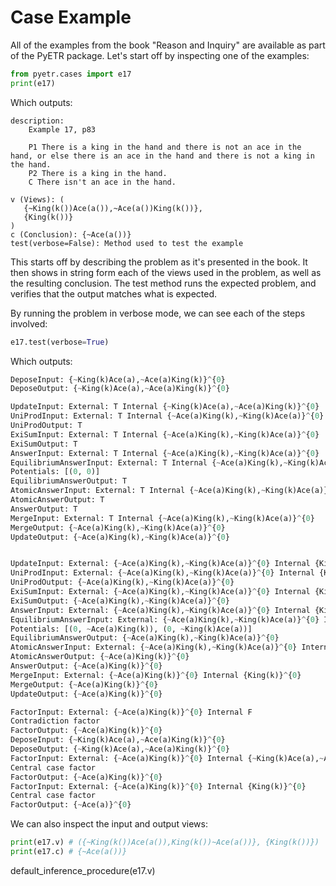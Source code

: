 # Case Example

All of the examples from the book "Reason and Inquiry" are available as part of the PyETR package. Let's start off by inspecting one of the examples:

```py
from pyetr.cases import e17
print(e17)
```
Which outputs:
```
description:
    Example 17, p83

    P1 There is a king in the hand and there is not an ace in the hand, or else there is an ace in the hand and there is not a king in the hand.
    P2 There is a king in the hand.
    C There isn't an ace in the hand.
    
v (Views): (
   {~King(k())Ace(a()),~Ace(a())King(k())},
   {King(k())}
)
c (Conclusion): {~Ace(a())}
test(verbose=False): Method used to test the example
```

This starts off by describing the problem as it's presented in the book. It then shows in string form each of the views used in the problem, as well as the resulting conclusion. The test method runs the expected problem, and verifies that the output matches what is expected.

By running the problem in verbose mode, we can see each of the steps involved:

```python
e17.test(verbose=True)
```
Which outputs:
```python
DeposeInput: {~King(k)Ace(a),~Ace(a)King(k)}^{0}
DeposeOutput: {~King(k)Ace(a),~Ace(a)King(k)}^{0}

UpdateInput: External: T Internal {~King(k)Ace(a),~Ace(a)King(k)}^{0}
UniProdInput: External: T Internal {~Ace(a)King(k),~King(k)Ace(a)}^{0}
UniProdOutput: T
ExiSumInput: External: T Internal {~Ace(a)King(k),~King(k)Ace(a)}^{0}
ExiSumOutput: T
AnswerInput: External: T Internal {~Ace(a)King(k),~King(k)Ace(a)}^{0}
EquilibriumAnswerInput: External: T Internal {~Ace(a)King(k),~King(k)Ace(a)}^{0}
Potentials: [(0, 0)]
EquilibriumAnswerOutput: T
AtomicAnswerInput: External: T Internal {~Ace(a)King(k),~King(k)Ace(a)}^{0}
AtomicAnswerOutput: T
AnswerOutput: T
MergeInput: External: T Internal {~Ace(a)King(k),~King(k)Ace(a)}^{0}
MergeOutput: {~Ace(a)King(k),~King(k)Ace(a)}^{0}
UpdateOutput: {~Ace(a)King(k),~King(k)Ace(a)}^{0}


UpdateInput: External: {~Ace(a)King(k),~King(k)Ace(a)}^{0} Internal {King(k)}^{0}
UniProdInput: External: {~Ace(a)King(k),~King(k)Ace(a)}^{0} Internal {King(k)}^{0}
UniProdOutput: {~Ace(a)King(k),~King(k)Ace(a)}^{0}
ExiSumInput: External: {~Ace(a)King(k),~King(k)Ace(a)}^{0} Internal {King(k)}^{0}
ExiSumOutput: {~Ace(a)King(k),~King(k)Ace(a)}^{0}
AnswerInput: External: {~Ace(a)King(k),~King(k)Ace(a)}^{0} Internal {King(k)}^{0}
EquilibriumAnswerInput: External: {~Ace(a)King(k),~King(k)Ace(a)}^{0} Internal {King(k)}^{0}
Potentials: [(0, ~Ace(a)King(k)), (0, ~King(k)Ace(a))]
EquilibriumAnswerOutput: {~Ace(a)King(k),~King(k)Ace(a)}^{0}
AtomicAnswerInput: External: {~Ace(a)King(k),~King(k)Ace(a)}^{0} Internal {King(k)}^{0}
AtomicAnswerOutput: {~Ace(a)King(k)}^{0}
AnswerOutput: {~Ace(a)King(k)}^{0}
MergeInput: External: {~Ace(a)King(k)}^{0} Internal {King(k)}^{0}
MergeOutput: {~Ace(a)King(k)}^{0}
UpdateOutput: {~Ace(a)King(k)}^{0}

FactorInput: External: {~Ace(a)King(k)}^{0} Internal F
Contradiction factor
FactorOutput: {~Ace(a)King(k)}^{0}
DeposeInput: {~King(k)Ace(a),~Ace(a)King(k)}^{0}
DeposeOutput: {~King(k)Ace(a),~Ace(a)King(k)}^{0}
FactorInput: External: {~Ace(a)King(k)}^{0} Internal {~King(k)Ace(a),~Ace(a)King(k)}^{0}
Central case factor
FactorOutput: {~Ace(a)King(k)}^{0}
FactorInput: External: {~Ace(a)King(k)}^{0} Internal {King(k)}^{0}
Central case factor
FactorOutput: {~Ace(a)}^{0}
```

We can also inspect the input and output views:

```python
print(e17.v) # ({~King(k())Ace(a()),King(k())~Ace(a())}, {King(k())})
print(e17.c) # {~Ace(a())}
```
default_inference_procedure(e17.v)
```